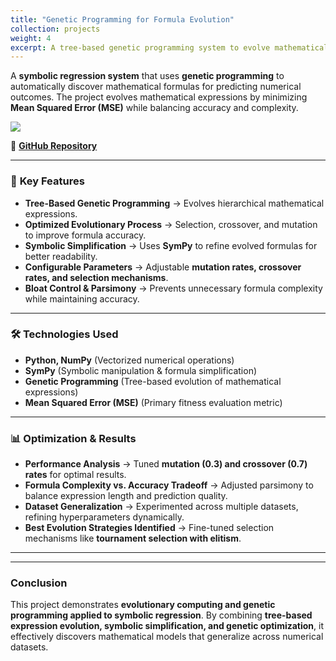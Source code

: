 ```yaml
---
title: "Genetic Programming for Formula Evolution"
collection: projects
weight: 4
excerpt: A tree-based genetic programming system to evolve mathematical formulas that predict outcomes from numerical datasets. <br/><br/> ![](/images/genetic_programming/coverpic.png)
---
```



A **symbolic regression system** that uses **genetic programming** to automatically discover mathematical formulas for predicting numerical outcomes. The project evolves mathematical expressions by minimizing **Mean Squared Error (MSE)** while balancing accuracy and complexity.

![](/images/genetic_programming/coverpic.png)

📌 **[GitHub Repository](https://github.com/MelDashti/CI2024_project-work)**  

---

### 🔹 **Key Features**
- **Tree-Based Genetic Programming** → Evolves hierarchical mathematical expressions.
- **Optimized Evolutionary Process** → Selection, crossover, and mutation to improve formula accuracy.
- **Symbolic Simplification** → Uses **SymPy** to refine evolved formulas for better readability.
- **Configurable Parameters** → Adjustable **mutation rates, crossover rates, and selection mechanisms**.
- **Bloat Control & Parsimony** → Prevents unnecessary formula complexity while maintaining accuracy.

---

### 🛠 **Technologies Used**
- **Python, NumPy** (Vectorized numerical operations)  
- **SymPy** (Symbolic manipulation & formula simplification)  
- **Genetic Programming** (Tree-based evolution of mathematical expressions)  
- **Mean Squared Error (MSE)** (Primary fitness evaluation metric)  

---

### 📊 **Optimization & Results**
- **Performance Analysis** → Tuned **mutation (0.3) and crossover (0.7) rates** for optimal results.
- **Formula Complexity vs. Accuracy Tradeoff** → Adjusted parsimony to balance expression length and prediction quality.
- **Dataset Generalization** → Experimented across multiple datasets, refining hyperparameters dynamically.
- **Best Evolution Strategies Identified** → Fine-tuned selection mechanisms like **tournament selection with elitism**.

---

---

### **Conclusion**
This project demonstrates **evolutionary computing and genetic programming applied to symbolic regression**. By combining **tree-based expression evolution, symbolic simplification, and genetic optimization**, it effectively discovers mathematical models that generalize across numerical datasets.
